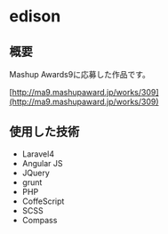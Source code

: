 # edison

## 概要
Mashup Awards9に応募した作品です。

[http://ma9.mashupaward.jp/works/309](http://ma9.mashupaward.jp/works/309)

## 使用した技術

- Laravel4
- Angular JS
- JQuery
- grunt
- PHP
- CoffeScript
- SCSS
- Compass
